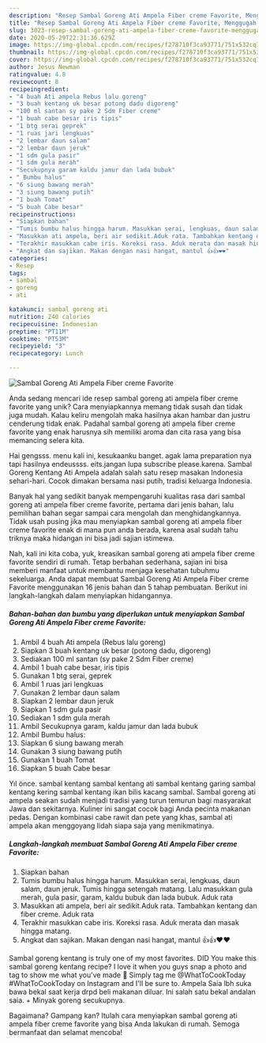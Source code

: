 ```yaml
---
description: "Resep Sambal Goreng Ati Ampela Fiber creme Favorite, Menggugah Selera"
title: "Resep Sambal Goreng Ati Ampela Fiber creme Favorite, Menggugah Selera"
slug: 3023-resep-sambal-goreng-ati-ampela-fiber-creme-favorite-menggugah-selera
date: 2020-05-29T22:31:36.629Z
image: https://img-global.cpcdn.com/recipes/f278710f3ca93771/751x532cq70/sambal-goreng-ati-ampela-fiber-creme-favorite-foto-resep-utama.jpg
thumbnail: https://img-global.cpcdn.com/recipes/f278710f3ca93771/751x532cq70/sambal-goreng-ati-ampela-fiber-creme-favorite-foto-resep-utama.jpg
cover: https://img-global.cpcdn.com/recipes/f278710f3ca93771/751x532cq70/sambal-goreng-ati-ampela-fiber-creme-favorite-foto-resep-utama.jpg
author: Jesus Newman
ratingvalue: 4.8
reviewcount: 8
recipeingredient:
- "4 buah Ati ampela Rebus lalu goreng"
- "3 buah kentang uk besar potong dadu digoreng"
- "100 ml santan sy pake 2 Sdm Fiber creme"
- "1 buah cabe besar iris tipis"
- "1 btg serai geprek"
- "1 ruas jari lengkuas"
- "2 lembar daun salam"
- "2 lembar daun jeruk"
- "1 sdm gula pasir"
- "1 sdm gula merah"
- "Secukupnya garam kaldu jamur dan lada bubuk"
- " Bumbu halus"
- "6 siung bawang merah"
- "3 siung bawang putih"
- "1 buah Tomat"
- "5 buah Cabe besar"
recipeinstructions:
- "Siapkan bahan"
- "Tumis bumbu halus hingga harum. Masukkan serai, lengkuas, daun salam, daun jeruk. Tumis hingga setengah matang. Lalu masukkan gula merah, gula pasir, garam, kaldu bubuk dan lada bubuk. Aduk rata"
- "Masukkan ati ampela, beri air sedikit.Aduk rata. Tambahkan kentang dan fiber creme. Aduk rata"
- "Terakhir masukkan cabe iris. Koreksi rasa. Aduk merata dan masak hingga matang."
- "Angkat dan sajikan. Makan dengan nasi hangat, mantul 👍👍❤❤"
categories:
- Resep
tags:
- sambal
- goreng
- ati

katakunci: sambal goreng ati 
nutrition: 240 calories
recipecuisine: Indonesian
preptime: "PT11M"
cooktime: "PT53M"
recipeyield: "3"
recipecategory: Lunch

---
```



![Sambal Goreng Ati Ampela Fiber creme Favorite](https://img-global.cpcdn.com/recipes/f278710f3ca93771/751x532cq70/sambal-goreng-ati-ampela-fiber-creme-favorite-foto-resep-utama.jpg)

Anda sedang mencari ide resep sambal goreng ati ampela fiber creme favorite yang unik? Cara menyiapkannya memang tidak susah dan tidak juga mudah. Kalau keliru mengolah maka hasilnya akan hambar dan justru cenderung tidak enak. Padahal sambal goreng ati ampela fiber creme favorite yang enak harusnya sih memiliki aroma dan cita rasa yang bisa memancing selera kita.

Hai gengsss. menu kali ini, kesukaanku banget. agak lama preparation nya tapi hasilnya endeussss. eits.jangan lupa subscribe please.karena. Sambal Goreng Kentang Ati Ampela adalah salah satu resep masakan Indonesia sehari-hari. Cocok dimakan bersama nasi putih, tradisi keluarga Indonesia.

Banyak hal yang sedikit banyak mempengaruhi kualitas rasa dari sambal goreng ati ampela fiber creme favorite, pertama dari jenis bahan, lalu pemilihan bahan segar sampai cara mengolah dan menghidangkannya. Tidak usah pusing jika mau menyiapkan sambal goreng ati ampela fiber creme favorite enak di mana pun anda berada, karena asal sudah tahu triknya maka hidangan ini bisa jadi sajian istimewa.


Nah, kali ini kita coba, yuk, kreasikan sambal goreng ati ampela fiber creme favorite sendiri di rumah. Tetap berbahan sederhana, sajian ini bisa memberi manfaat untuk membantu menjaga kesehatan tubuhmu sekeluarga. Anda dapat membuat Sambal Goreng Ati Ampela Fiber creme Favorite menggunakan 16 jenis bahan dan 5 tahap pembuatan. Berikut ini langkah-langkah dalam menyiapkan hidangannya.

<!--inarticleads1-->

##### Bahan-bahan dan bumbu yang diperlukan untuk menyiapkan Sambal Goreng Ati Ampela Fiber creme Favorite:

1. Ambil 4 buah Ati ampela (Rebus lalu goreng)
1. Siapkan 3 buah kentang uk besar (potong dadu, digoreng)
1. Sediakan 100 ml santan (sy pake 2 Sdm Fiber creme)
1. Ambil 1 buah cabe besar, iris tipis
1. Gunakan 1 btg serai, geprek
1. Ambil 1 ruas jari lengkuas
1. Gunakan 2 lembar daun salam
1. Siapkan 2 lembar daun jeruk
1. Siapkan 1 sdm gula pasir
1. Sediakan 1 sdm gula merah
1. Ambil Secukupnya garam, kaldu jamur dan lada bubuk
1. Ambil  Bumbu halus:
1. Siapkan 6 siung bawang merah
1. Gunakan 3 siung bawang putih
1. Gunakan 1 buah Tomat
1. Siapkan 5 buah Cabe besar


Yıl önce. sambal kentang sambal kentang ati sambal kentang garing sambal kentang kering sambal kentang ikan bilis kacang sambal. Sambal goreng ati ampela seakan sudah menjadi tradisi yang turun temurun bagi masyarakat Jawa dan sekitarnya. Kuliner ini sangat cocok bagi Anda pecinta makanan pedas. Dengan kombinasi cabe rawit dan pete yang khas, sambal ati ampela akan menggoyang lidah siapa saja yang menikmatinya. 

<!--inarticleads2-->

##### Langkah-langkah membuat Sambal Goreng Ati Ampela Fiber creme Favorite:

1. Siapkan bahan
1. Tumis bumbu halus hingga harum. Masukkan serai, lengkuas, daun salam, daun jeruk. Tumis hingga setengah matang. Lalu masukkan gula merah, gula pasir, garam, kaldu bubuk dan lada bubuk. Aduk rata
1. Masukkan ati ampela, beri air sedikit.Aduk rata. Tambahkan kentang dan fiber creme. Aduk rata
1. Terakhir masukkan cabe iris. Koreksi rasa. Aduk merata dan masak hingga matang.
1. Angkat dan sajikan. Makan dengan nasi hangat, mantul 👍👍❤❤


Sambal goreng kentang is truly one of my most favorites. DID You make this sambal goreng kentang recipe? I love it when you guys snap a photo and tag to show me what you&#39;ve made 🙂 Simply tag me @WhatToCookToday #WhatToCookToday on Instagram and I&#39;ll be sure to. Ampela Saia lbh suka bawa bekal saat kerja drpd beli makanan diluar. Ini salah satu bekal andalan saia. + Minyak goreng secukupnya. 

Bagaimana? Gampang kan? Itulah cara menyiapkan sambal goreng ati ampela fiber creme favorite yang bisa Anda lakukan di rumah. Semoga bermanfaat dan selamat mencoba!
